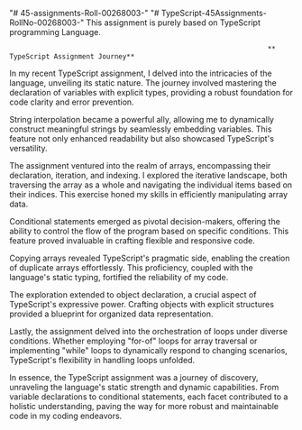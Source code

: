 "# 45-assignments-Roll-00268003-" 
"# TypeScript-45Assignments-RollNo-00268003-" 
This assignment is purely based on TypeScript programming Language.

                                                                    ** TypeScript Assignment Journey**

In my recent TypeScript assignment, I delved into the intricacies of the language, unveiling its static nature. The journey involved mastering the declaration of variables with explicit types, providing a robust foundation for code clarity and error prevention.

String interpolation became a powerful ally, allowing me to dynamically construct meaningful strings by seamlessly embedding variables. This feature not only enhanced readability but also showcased TypeScript's versatility.

The assignment ventured into the realm of arrays, encompassing their declaration, iteration, and indexing. I explored the iterative landscape, both traversing the array as a whole and navigating the individual items based on their indices. This exercise honed my skills in efficiently manipulating array data.

Conditional statements emerged as pivotal decision-makers, offering the ability to control the flow of the program based on specific conditions. This feature proved invaluable in crafting flexible and responsive code.

Copying arrays revealed TypeScript's pragmatic side, enabling the creation of duplicate arrays effortlessly. This proficiency, coupled with the language's static typing, fortified the reliability of my code.

The exploration extended to object declaration, a crucial aspect of TypeScript's expressive power. Crafting objects with explicit structures provided a blueprint for organized data representation.

Lastly, the assignment delved into the orchestration of loops under diverse conditions. Whether employing "for-of" loops for array traversal or implementing "while" loops to dynamically respond to changing scenarios, TypeScript's flexibility in handling loops unfolded.

In essence, the TypeScript assignment was a journey of discovery, unraveling the language's static strength and dynamic capabilities. From variable declarations to conditional statements, each facet contributed to a holistic understanding, paving the way for more robust and maintainable code in my coding endeavors.





